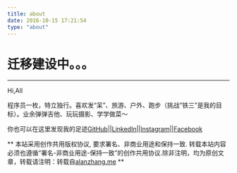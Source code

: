 ```yaml
---
title: about
date: 2016-10-15 17:21:54
type: "about"
---
```

# 迁移建设中。。。
---
Hi,All

程序员一枚，特立独行。喜欢发“呆”、旅游、户外、跑步（挑战“铁三”是我的目标）。业余弹弹吉他、玩玩摄影、学学做菜～

你也可以在这里发现我的足迹[GitHub](https://github.com/alanzhang211)||[LinkedIn](http://www.linkedin.com/in/alanzhang211)||[Instagram](http://www.instagram.com/alanzhang211)||[Facebook](https://www.facebook.com/alan.zhang211)

** 本站采用创作共用版权协议, 要求署名、非商业用途和保持一致. 转载本站内容必须也遵循“署名-非商业用途-保持一致”的创作共用协议.除非注明，均为原创文章，转载请注明：转载自[alanzhang.me](alanzhang.me) **
